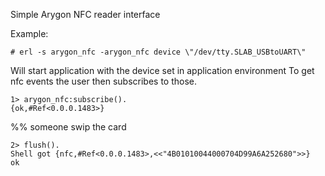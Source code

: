 Simple Arygon NFC reader interface

Example:

    # erl -s arygon_nfc -arygon_nfc device \"/dev/tty.SLAB_USBtoUART\"

Will start application with the device set in application environment
To get nfc events the user then subscribes to those.

    1> arygon_nfc:subscribe().
    {ok,#Ref<0.0.0.1483>}

%% someone swip the card

    2> flush().
    Shell got {nfc,#Ref<0.0.0.1483>,<<"4B01010044000704D99A6A252680">>}
    ok



